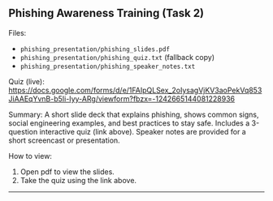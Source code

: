 ## Phishing Awareness Training (Task 2)

Files:
- `phishing_presentation/phishing_slides.pdf`
- `phishing_presentation/phishing_quiz.txt` (fallback copy)
- `phishing_presentation/phishing_speaker_notes.txt`

Quiz (live): https://docs.google.com/forms/d/e/1FAIpQLSex_2oIysagVjKV3aoPekVq853JiAAEqYvnB-b5Ii-Iyy-ARg/viewform?fbzx=-1242665144081228936

Summary:
A short slide deck that explains phishing, shows common signs, social engineering examples, and best practices to stay safe. Includes a 3-question interactive quiz (link above). Speaker notes are provided for a short screencast or presentation.

How to view:
1. Open pdf to view the slides.
2. Take the quiz using the link above.

---
